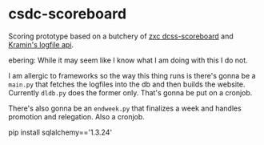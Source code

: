 # csdc-scoreboard

Scoring prototype based on a butchery of [zxc
dcss-scoreboard](https://github.com/zxc23/dcss-scoreboard) and [Kramin's
logfile api](https://github.com/Kramin42/Crawl-Log-Api).

ebering: While it may seem like I know what I am doing with this I do not.

I am allergic to frameworks so the way this thing runs is there's gonna be a
`main.py` that fetches the logfiles into the db and then builds the website. Currently
`dldb.py` does the former only. That's gonna be put on a cronjob.

There's also gonna be an `endweek.py` that finalizes a week and handles
promotion and relegation. Also a cronjob.


pip install sqlalchemy=='1.3.24'